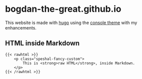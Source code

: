 # bogdan-the-great.github.io

This website is made with [hugo](https://gohugo.io) using the [console theme](https://github.com/mrmierzejewski/hugo-theme-console) with my enhancements.

## HTML inside Markdown

```
{{< rawhtml >}}
    <p class="speshal-fancy-custom">
        This is <strong>raw HTML</strong>, inside Markdown.
    </p>
{{< /rawhtml >}}
```
